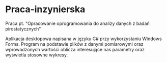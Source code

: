 # Praca-inzynierska

Praca pt. "Opracowanie oprogramowania do analizy danych z badań pirostatycznych"

Aplikacja desktopowa napisana w języku C# przy wykorzystaniu Windows Forms.
Program na podstawie plików z danymi pomiarowymi oraz wprowadzonych wartośći oblicza interesujące nas parametry oraz wyświetla stosowne wykresy.

